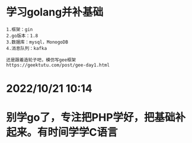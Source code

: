 # 学习golang并补基础

``` 
1.框架：gin
2.go版本：1.8
3.数据库：mysql，MonogoDB
4.消息队列：kafka
```

```
还是跟着造轮子吧，模仿写gee框架
https://geektutu.com/post/gee-day1.html
```

# 2022/10/21 10:14
# 别学go了，专注把PHP学好，把基础补起来。有时间学学C语言